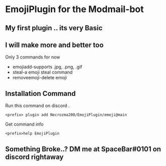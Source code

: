 # EmojiPlugin for the Modmail-bot
## My first plugin .. its very Basic 
## I will make more and better too



Only 3 commands for now

- emojiadd-supports .jpg, .png, .gif
- steal-a emoji steal command
- removeemoji-delete emoji

## Installation Command


Run this command on discord .

```
<prefix> plugin add Necrozma200/EmojiPlugin/emoji@main
```

Get command info
```
<prefix>help EmojiPlugin
```

## Something Broke..? DM me at SpaceBar#0101 on discord rightaway


